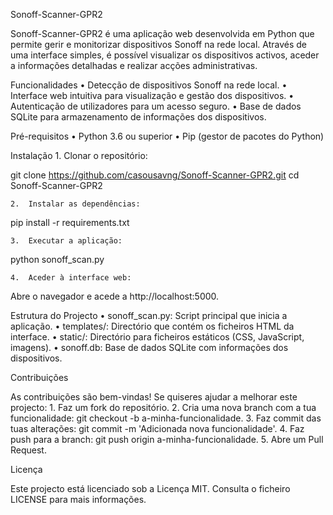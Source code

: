 Sonoff-Scanner-GPR2

Sonoff-Scanner-GPR2 é uma aplicação web desenvolvida em Python que permite gerir e monitorizar dispositivos Sonoff na rede local. Através de uma interface simples, é possível visualizar os dispositivos activos, aceder a informações detalhadas e realizar acções administrativas.

Funcionalidades
	•	Detecção de dispositivos Sonoff na rede local.
	•	Interface web intuitiva para visualização e gestão dos dispositivos.
	•	Autenticação de utilizadores para um acesso seguro.
	•	Base de dados SQLite para armazenamento de informações dos dispositivos.

Pré-requisitos
	•	Python 3.6 ou superior
	•	Pip (gestor de pacotes do Python)

Instalação
	1.	Clonar o repositório:

git clone https://github.com/casousavng/Sonoff-Scanner-GPR2.git
cd Sonoff-Scanner-GPR2


	2.	Instalar as dependências:

pip install -r requirements.txt


	3.	Executar a aplicação:

python sonoff_scan.py


	4.	Aceder à interface web:
Abre o navegador e acede a http://localhost:5000.

Estrutura do Projecto
	•	sonoff_scan.py: Script principal que inicia a aplicação.
	•	templates/: Directório que contém os ficheiros HTML da interface.
	•	static/: Directório para ficheiros estáticos (CSS, JavaScript, imagens).
	•	sonoff.db: Base de dados SQLite com informações dos dispositivos.

Contribuições

As contribuições são bem-vindas! Se quiseres ajudar a melhorar este projecto:
	1.	Faz um fork do repositório.
	2.	Cria uma nova branch com a tua funcionalidade: git checkout -b a-minha-funcionalidade.
	3.	Faz commit das tuas alterações: git commit -m 'Adicionada nova funcionalidade'.
	4.	Faz push para a branch: git push origin a-minha-funcionalidade.
	5.	Abre um Pull Request.

Licença

Este projecto está licenciado sob a Licença MIT. Consulta o ficheiro LICENSE para mais informações.
